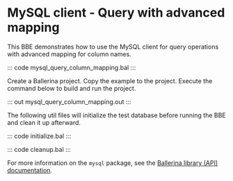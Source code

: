 # MySQL client - Query with advanced mapping

This BBE demonstrates how to use the MySQL client for query operations with advanced mapping for column names.

::: code mysql_query_column_mapping.bal :::

Create a Ballerina project. Copy the example to the project. Execute the command below to build and run the project.

::: out mysql_query_column_mapping.out :::

The following util files will initialize the test database before running the BBE and clean it up afterward.

::: code initialize.bal :::

::: code cleanup.bal :::

For more information on the `mysql` package, see the [Ballerina library (API) documentation](https://lib.ballerina.io/ballerinax/mysql/latest/).
